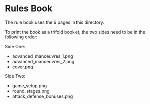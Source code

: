 # Rules Book

The rule book uses the 6 pages in this directory.

To print the book as a trifold booklet, the two sides need to be in the following order:

Side One:

- advanced_manoeuvres_1.png
- advanced_manoeuvres_2.png
- cover.png

Side Two:

- game_setup.png
- round_stages.png
- attack_defense_bonuses.png
